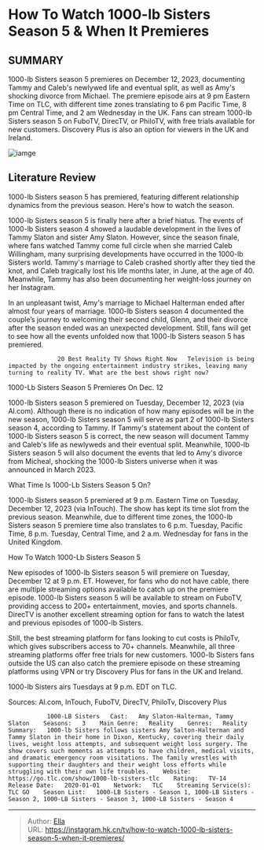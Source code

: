# How To Watch 1000-lb Sisters Season 5 &amp; When It Premieres


## SUMMARY 



  1000-lb Sisters season 5 premieres on December 12, 2023, documenting Tammy and Caleb&#39;s newlywed life and eventual split, as well as Amy&#39;s shocking divorce from Michael.   The premiere episode airs at 9 pm Eastern Time on TLC, with different time zones translating to 6 pm Pacific Time, 8 pm Central Time, and 2 am Wednesday in the UK.   Fans can stream 1000-lb Sisters season 5 on FuboTV, DirecTV, or PhiloTV, with free trials available for new customers. Discovery Plus is also an option for viewers in the UK and Ireland.  

![iamge](https://static1.srcdn.com/wordpress/wp-content/uploads/2023/08/update_-how-much-1000-lb-sisters-amy-tammy-slaton-likely-weigh-now-updatev-1.jpg)

## Literature Review
1000-lb Sisters season 5 has premiered, featuring different relationship dynamics from the previous season. Here&#39;s how to watch the season. 





1000-lb Sisters season 5 is finally here after a brief hiatus. The events of 1000-lb Sisters season 4 showed a laudable development in the lives of Tammy Slaton and sister Amy Slaton. However, since the season finale, where fans watched Tammy come full circle when she married Caleb Willingham, many surprising developments have occurred in the 1000-lb Sisters world. Tammy&#39;s marriage to Caleb crashed shortly after they tied the knot, and Caleb tragically lost his life months later, in June, at the age of 40. Meanwhile, Tammy has also been documenting her weight-loss journey on her Instagram.




In an unpleasant twist, Amy&#39;s marriage to Michael Halterman ended after almost four years of marriage. 1000-lb Sisters season 4 documented the couple’s journey to welcoming their second child, Glenn, and their divorce after the season ended was an unexpected development. Still, fans will get to see how all the events unfolded now that 1000-lb Sisters season 5 has premiered. 

                  20 Best Reality TV Shows Right Now   Television is being impacted by the ongoing entertainment industry strikes, leaving many turning to reality TV. What are the best shows right now?    


 1000-Lb Sisters Season 5 Premieres On Dec. 12 
         

1000-lb Sisters season 5 premiered on Tuesday, December 12, 2023 (via Al.com). Although there is no indication of how many episodes will be in the new season, 1000-lb Sisters season 5 will serve as part 2 of 1000-lb Sisters season 4, according to Tammy. If Tammy&#39;s statement about the content of 1000-lb Sisters season 5 is correct, the new season will document Tammy and Caleb&#39;s life as newlyweds and their eventual split. Meanwhile, 1000-lb Sisters season 5 will also document the events that led to Amy&#39;s divorce from Micheal, shocking the 1000-lb Sisters universe when it was announced in March 2023.






 What Time Is 1000-Lb Sisters Season 5 On? 

 

1000-lb Sisters season 5 premiered at 9 p.m. Eastern Time on Tuesday, December 12, 2023 (via InTouch). The show has kept its time slot from the previous season. Meanwhile, due to different time zones, the 1000-lb Sisters season 5 premiere time also translates to 6 p.m. Tuesday, Pacific Time, 8 p.m. Tuesday, Central Time, and 2 a.m. Wednesday for fans in the United Kingdom.



 How To Watch 1000-Lb Sisters Season 5 
          

New episodes of 1000-lb Sisters season 5 will premiere on Tuesday, December 12 at 9 p.m. ET. However, for fans who do not have cable, there are multiple streaming options available to catch up on the premiere episode. 1000-lb Sisters season 5 will be available to stream on FuboTV, providing access to 200&#43; entertainment, movies, and sports channels. DirecTV is another excellent streaming option for fans to watch the latest and previous episodes of 1000-lb Sisters.




Still, the best streaming platform for fans looking to cut costs is PhiloTv, which gives subscribers access to 70&#43; channels. Meanwhile, all three streaming platforms offer free trials for new customers. 1000-lb Sisters fans outside the US can also catch the premiere episode on these streaming platforms using VPN or try Discovery Plus for fans in the UK and Ireland.



1000-lb Sisters airs Tuesdays at 9 p.m. EDT on TLC.




Sources: Al.com, InTouch, FuboTV, DirecTV, PhiloTv, Discovery Plus

               1000-LB Sisters   Cast:   Amy Slaton-Halterman, Tammy Slaton    Seasons:   3    Main Genre:   Reality    Genres:   Reality    Summary:   1000-lb Sisters follows sisters Amy Salton-Halterman and Tammy Slaton in their home in Dixon, Kentucky, covering their daily lives, weight loss attempts, and subsequent weight loss surgery. The show covers such moments as attempts to have children, medical visits, and dramatic emergency room visitations. The family wrestles with supporting their daughters and their weight loss efforts while struggling with their own life troubles.    Website:   https://go.tlc.com/show/1000-lb-sisters-tlc    Rating:   TV-14    Release Date:   2020-01-01    Network:   TLC    Streaming Service(s):   TLC GO    Season List:   1000-LB Sisters - Season 1, 1000-LB Sisters - Season 2, 1000-LB Sisters - Season 3, 1000-LB Sisters - Season 4      

---

> Author: [Ella](https://instagram.hk.cn/)  
> URL: https://instagram.hk.cn/tv/how-to-watch-1000-lb-sisters-season-5-when-it-premieres/  

